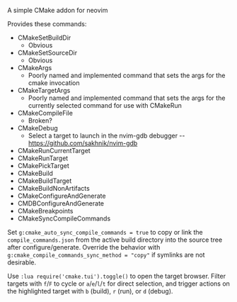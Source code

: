 A simple CMake addon for neovim

Provides these commands:
* CMakeSetBuildDir
    * Obvious
* CMakeSetSourceDir
    * Obvious
* CMakeArgs
    * Poorly named and implemented command that sets the args for the
      cmake invocation
* CMakeTargetArgs
    * Poorly named and implemented command that sets the args for the
      currently selected command for use with CMakeRun
* CMakeCompileFile
    * Broken?
* CMakeDebug
    * Select a target to launch in the nvim-gdb debugger --
        https://github.com/sakhnik/nvim-gdb
* CMakeRunCurrentTarget
* CMakeRunTarget
* CMakePickTarget
* CMakeBuild
* CMakeBuildTarget
* CMakeBuildNonArtifacts
* CMakeConfigureAndGenerate
* CMDBConfigureAndGenerate
* CMakeBreakpoints
* CMakeSyncCompileCommands

Set `g:cmake_auto_sync_compile_commands = true` to copy or link the `compile_commands.json`
from the active build directory into the source tree after configure/generate. Override
the behavior with `g:cmake_compile_commands_sync_method = "copy"` if symlinks are not
desirable.

Use `:lua require('cmake.tui').toggle()` to open the target browser. Filter targets with
`f`/`F` to cycle or `a`/`e`/`l`/`t` for direct selection, and trigger actions on the
highlighted target with `b` (build), `r` (run), or `d` (debug).
